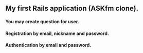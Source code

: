 ## My first Rails application (ASKfm clone).
#### You may create question for user.
#### Registration by email, nickname and password.
#### Authentication by email and password.
